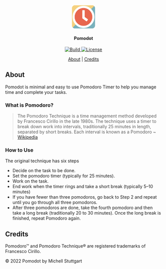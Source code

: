 <p align="center">
  <a href="https://pomodot.netlify.app/">
  <img src="assets/pomodoro.png" width="15%"></a>
  <h4 align="center">Pomodot</h4>
</p>

<p align="center">
  <a href="https://mstuttgart.github.io/pomodot/">
    <img src="https://img.shields.io/website?color=E8674F&style=for-the-badge&up_message=Pomodot&url=https%3A%2F%2Fpomodot.netlify.app%2F" alt="Build">
  </a>
  <a href="https://github.com/mstuttgart/pomodot/blob/master/LICENSE">
    <img src="https://img.shields.io/github/license/mstuttgart/dotfiles.svg?style=for-the-badge&color=F5D17F" alt="License">
  </a>
</p>


<p align="center">
  <a href="#about">About</a> |
  <a href="#credits">Credits</a>
</p>

## About

Pomodot is minimal and easy to use Pomodoro Timer to help you manage time and complete your tasks. 

### What is **Pomodoro**?

> The Pomodoro Technique is a time management method developed by Francesco Cirillo in the late 1980s. The technique uses a timer to break down work into intervals, traditionally 25 minutes in length, separated by short breaks. Each interval is known as a Pomodoro
> ~ [Wikipedia](https://en.wikipedia.org/wiki/Pomodoro_Technique)

### How to Use

The original technique has six steps

* Decide on the task to be done.
* Set the pomodoro timer (typically for 25 minutes).
* Work on the task.
* End work when the timer rings and take a short break (typically 5–10 minutes)
* If you have fewer than three pomodoros, go back to Step 2 and repeat until you go through all three pomodoros.
* After three pomodoros are done, take the fourth pomodoro and then take a long break (traditionally 20 to 30 minutes). Once the long break is finished, repeat Pomodoro again.

## Credits

Pomodoro™ and Pomodoro Technique® are registered trademarks of Francesco Cirillo. 


© 2022 Pomodot by Michell Stuttgart
